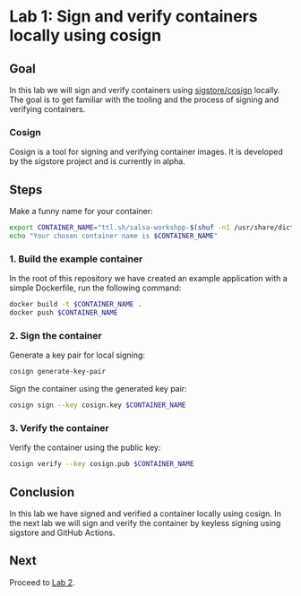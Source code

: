 # Lab 1: Sign and verify containers locally using cosign

## Goal

In this lab we will sign and verify containers using [sigstore/cosign](https://docs.sigstore.dev/cosign/) locally. The goal is to get familiar with the tooling and the process of signing and verifying containers.

### Cosign

Cosign is a tool for signing and verifying container images. It is developed by the sigstore project and is currently in alpha.

## Steps

Make a funny name for your container:

```bash
export CONTAINER_NAME="ttl.sh/salsa-workshpp-$(shuf -n1 /usr/share/dict/words):1h"
echo "Your chosen container name is $CONTAINER_NAME"
```

### 1. Build the example container

In the root of this repository we have created an example application with a simple Dockerfile, run the following command:

```bash
docker build -t $CONTAINER_NAME .
docker push $CONTAINER_NAME
```

### 2. Sign the container

Generate a key pair for local signing:

```bash
cosign generate-key-pair
```

Sign the container using the generated key pair:

```bash
cosign sign --key cosign.key $CONTAINER_NAME
```

### 3. Verify the container

Verify the container using the public key:

```bash
cosign verify --key cosign.pub $CONTAINER_NAME
```

## Conclusion

In this lab we have signed and verified a container locally using cosign. In the next lab we will sign and verify the container by keyless signing using sigstore and GitHub Actions.

## Next

Proceed to [Lab 2](../lab-2/README.md).